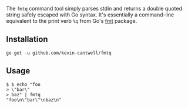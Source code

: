 The `fmtq` command tool simply parses stdin and returns a double quoted string safely escaped with Go syntax. It's essentially a command-line equivalent to the print verb `%q` from Go's [fmt](https://golang.org/pkg/fmt/) package.

## Installation

`go get -u github.com/kevin-cantwell/fmtq`

## Usage

```
$ $ echo "foo
> \"bar\"
> baz" | fmtq
"foo\n\"bar\"\nbaz\n"
```
